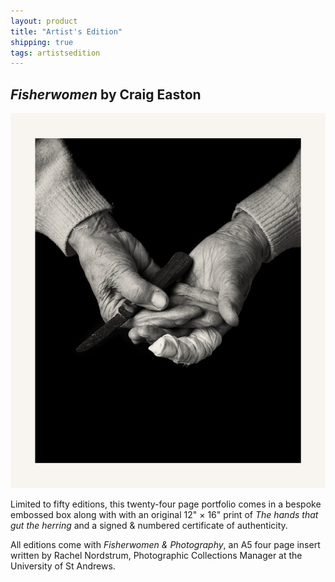 ```yaml
---
layout: product
title: "Artist's Edition"
shipping: true
tags: artistsedition
---
```


## _Fisherwomen_ by Craig Easton

![Fisherwomen spread](/assets/images/hands.jpg)

Limited to fifty editions, this twenty-four page portfolio comes in a bespoke embossed box along with with an original 12&quot; &times; 16&quot; print of _The hands that gut the herring_ and a signed & numbered certificate of authenticity.

All editions come with _Fisherwomen & Photography_, an A5 four page insert written by Rachel Nordstrum, Photographic Collections Manager at the University of St Andrews.
